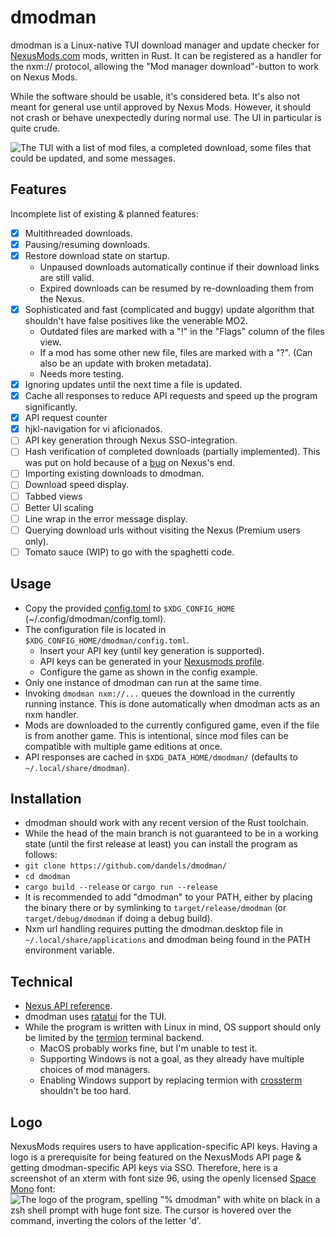 # dmodman
dmodman is a Linux-native TUI download manager and update checker for [NexusMods.com](https://www.nexusmods.com/) mods,
written in Rust. It can be registered as a handler for the nxm:// protocol, allowing the "Mod manager download"-button
to work on Nexus Mods.

While the software should be usable, it's considered beta. It's also not meant for general use until approved by Nexus
Mods. However, it should not crash or behave unexpectedly during normal use. The UI in particular is quite crude.

![The TUI with a list of mod files, a completed download, some files that could be updated, and some
messages.](/screenshot.png)

## Features
Incomplete list of existing & planned features:
- [x] Multithreaded downloads.
- [x] Pausing/resuming downloads.
- [x] Restore download state on startup.
    * Unpaused downloads automatically continue if their download links are still valid.
    * Expired downloads can be resumed by re-downloading them from the Nexus.
- [x] Sophisticated and fast (complicated and buggy) update algorithm that shouldn't have false positives like the
venerable MO2.
    * Outdated files are marked with a "!" in the "Flags" column of the files view.
    * If a mod has some other new file, files are marked with a "?". (Can also be an update with broken metadata).
    * Needs more testing.
- [x] Ignoring updates until the next time a file is updated.
- [x] Cache all responses to reduce API requests and speed up the program significantly.
- [x] API request counter
- [x] hjkl-navigation for vi aficionados.
- [ ] API key generation through Nexus SSO-integration.
- [ ] Hash verification of completed downloads (partially implemented). This was put on hold because of a
[bug](https://github.com/Nexus-Mods/web-issues/issues/1312) on Nexus's end.
- [ ] Importing existing downloads to dmodman.
- [ ] Download speed display.
- [ ] Tabbed views
- [ ] Better UI scaling
- [ ] Line wrap in the error message display.
- [ ] Querying download urls without visiting the Nexus (Premium users only).
- [ ] Tomato sauce (WIP) to go with the spaghetti code.

## Usage
* Copy the provided [config.toml](/config.toml) to `$XDG_CONFIG_HOME` (~/.config/dmodman/config.toml).
* The configuration file is located in `$XDG_CONFIG_HOME/dmodman/config.toml`.
    * Insert your API key (until key generation is supported).
    * API keys can be generated in your [Nexusmods profile](https://www.nexusmods.com/users/myaccount?tab=api).
    * Configure the game as shown in the config example.
* Only one instance of dmodman can run at the same time.
* Invoking `dmodman nxm://...` queues the download in the currently running instance. This is done automatically when
dmodman acts as an nxm handler.
* Mods are downloaded to the currently configured game, even if the file is from another game. This is intentional,
since mod files can be compatible with multiple game editions at once.
* API responses are cached in `$XDG_DATA_HOME/dmodman/` (defaults to `~/.local/share/dmodman`).

## Installation
* dmodman should work with any recent version of the Rust toolchain.
* While the head of the main branch is not guaranteed to be in a working state (until the first release at least) you
can install the program as follows:
* `git clone https://github.com/dandels/dmodman/`
* `cd dmodman`
* `cargo build --release` or `cargo run --release`
* It is recommended to add "dmodman" to your PATH, either by placing the binary
there or by symlinking to `target/release/dmodman` (or `target/debug/dmodman` if doing a debug build).
* Nxm url handling requires putting the dmodman.desktop file in `~/.local/share/applications` and dmodman being found in
the PATH environment variable.

## Technical
* [Nexus API reference](https://app.swaggerhub.com/apis-docs/NexusMods/nexus-mods_public_api_params_in_form_data/1.0#/).
* dmodman uses [ratatui](https://github.com/tui-rs-revival/ratatui) for the TUI.
* While the program is written with Linux in mind, OS support should only be limited by the
[termion](https://docs.rs/termion/latest/termion/) terminal backend.
    * MacOS probably works fine, but I'm unable to test it.
    * Supporting Windows is not a goal, as they already have multiple choices of mod managers.
    * Enabling Windows support by replacing termion with [crossterm](https://docs.rs/crossterm/latest/crossterm/)
    shouldn't be too hard.

## Logo
NexusMods requires users to have application-specific API keys. Having a logo is a prerequisite for being featured on
the NexusMods API page & getting dmodman-specific API keys via SSO. Therefore, here is a screenshot of an xterm with
font size 96, using the openly licensed [Space Mono](https://fonts.google.com/specimen/Space+Mono/) font:
![The logo of the program, spelling "% dmodman" with white on black in a zsh shell prompt with huge font size. The
cursor is hovered over the command, inverting the colors of the letter 'd'.](/dmodman.png)
